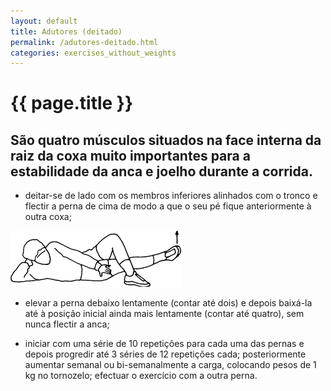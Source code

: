 ```yaml
---
layout: default
title: Adutores (deitado)
permalink: /adutores-deitado.html
categories: exercises_without_weights
---
```


# {{ page.title }}

## São quatro músculos situados na face interna da raiz da coxa muito importantes para a estabilidade da anca e joelho durante a corrida.

* deitar-se de lado com os membros inferiores alinhados com o tronco e flectir a perna de cima de modo a que o seu pé fique anteriormente à outra coxa;

![Adutores (deitado)](assets/quadricipetes_clip_image002.gif)

* elevar a perna debaixo lentamente (contar até dois) e depois baixá-la até à posição inicial ainda mais lentamente (contar até quatro), sem nunca flectir a anca;

* iniciar com uma série de 10 repetições para cada uma das pernas e depois progredir até 3 séries de 12 repetições cada; posteriormente aumentar semanal ou bi-semanalmente a carga, colocando pesos de 1 kg no tornozelo; efectuar o exercício com a outra perna.
